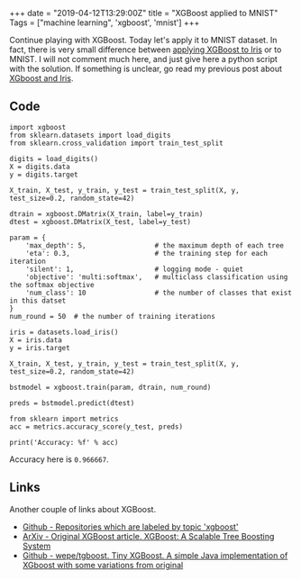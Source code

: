 +++
date = "2019-04-12T13:29:00Z"
title = "XGBoost applied to MNIST"
Tags = ["machine learning", 'xgboost', 'mnist']
+++

Continue playing with XGBoost. Today let's apply it to MNIST dataset. In fact, there is very small difference between 
[applying XGBoost to Iris](http://iryndin.net/post/xgboost_for_iris_dataset/) or to MNIST.
I will not comment much here, and just give here a python script with the solution. 
If something is unclear, go read my previous post about [XGboost and Iris](http://iryndin.net/post/xgboost_for_iris_dataset/). 

<!--more-->

## Code

```
import xgboost
from sklearn.datasets import load_digits
from sklearn.cross_validation import train_test_split

digits = load_digits()
X = digits.data
y = digits.target

X_train, X_test, y_train, y_test = train_test_split(X, y, test_size=0.2, random_state=42)

dtrain = xgboost.DMatrix(X_train, label=y_train)
dtest = xgboost.DMatrix(X_test, label=y_test)

param = {
    'max_depth': 5,                 # the maximum depth of each tree
    'eta': 0.3,                     # the training step for each iteration
    'silent': 1,                    # logging mode - quiet
    'objective': 'multi:softmax',   # multiclass classification using the softmax objective
    'num_class': 10                 # the number of classes that exist in this datset
}  
num_round = 50  # the number of training iterations

iris = datasets.load_iris()
X = iris.data
y = iris.target

X_train, X_test, y_train, y_test = train_test_split(X, y, test_size=0.2, random_state=42)

bstmodel = xgboost.train(param, dtrain, num_round)

preds = bstmodel.predict(dtest)

from sklearn import metrics
acc = metrics.accuracy_score(y_test, preds)

print('Accuracy: %f' % acc)
```

Accuracy here is `0.966667`.

## Links

Another couple of links about XGBoost. 

* [Github - Repositories which are labeled by topic 'xgboost'](https://github.com/topics/xgboost)
* [ArXiv - Original XGBoost article. XGBoost: A Scalable Tree Boosting System](https://arxiv.org/abs/1603.02754)
* [Github - wepe/tgboost. Tiny XGBoost. A simple Java implementation of XGboost with some variations from original](https://github.com/wepe/tgboost)

